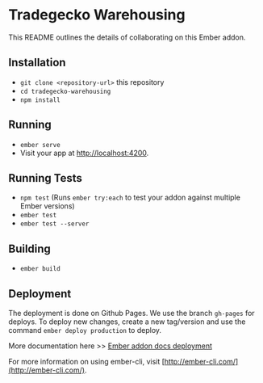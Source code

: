# Tradegecko Warehousing

This README outlines the details of collaborating on this Ember addon.

## Installation

* `git clone <repository-url>` this repository
* `cd tradegecko-warehousing`
* `npm install`

## Running

* `ember serve`
* Visit your app at [http://localhost:4200](http://localhost:4200).

## Running Tests

* `npm test` (Runs `ember try:each` to test your addon against multiple Ember versions)
* `ember test`
* `ember test --server`

## Building

* `ember build`

## Deployment

The deployment is done on Github Pages. We use the branch `gh-pages` for deploys. To deploy new changes, create a new tag/version and use the command `ember deploy production` to deploy.

More documentation here >>
[Ember addon docs deployment](https://ember-learn.github.io/ember-cli-addon-docs/docs/deploying)

For more information on using ember-cli, visit [http://ember-cli.com/](http://ember-cli.com/).
